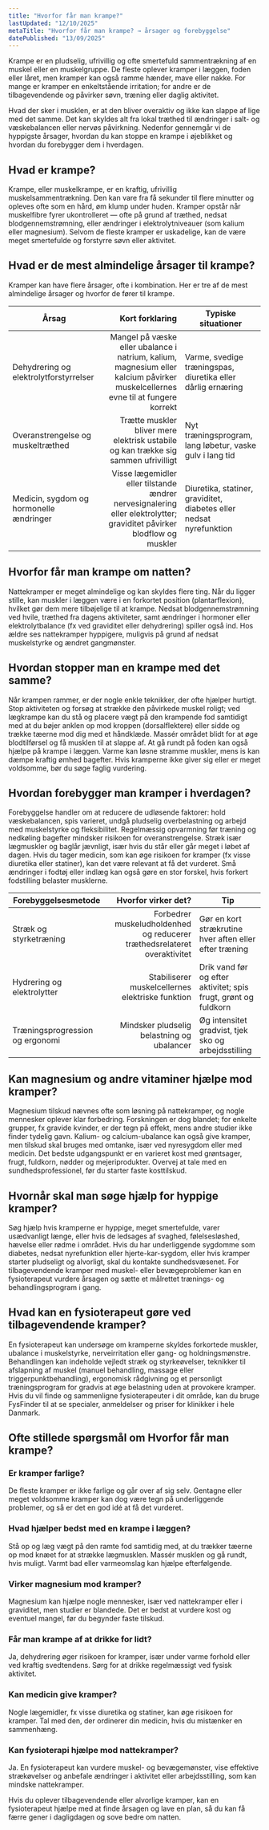 ```yaml
---
title: "Hvorfor får man krampe?"
lastUpdated: "12/10/2025"
metaTitle: "Hvorfor får man krampe? → årsager og forebyggelse"
datePublished: "13/09/2025"
---
```


Krampe er en pludselig, ufrivillig og ofte smertefuld sammentrækning af en muskel eller en muskelgruppe. De fleste oplever kramper i læggen, foden eller låret, men kramper kan også ramme hænder, mave eller nakke. For mange er kramper en enkeltstående irritation; for andre er de tilbagevendende og påvirker søvn, træning eller daglig aktivitet.

Hvad der sker i musklen, er at den bliver overaktiv og ikke kan slappe af lige med det samme. Det kan skyldes alt fra lokal træthed til ændringer i salt- og væskebalancen eller nervøs påvirkning. Nedenfor gennemgår vi de hyppigste årsager, hvordan du kan stoppe en krampe i øjeblikket og hvordan du forebygger dem i hverdagen.

## Hvad er krampe?

Krampe, eller muskelkrampe, er en kraftig, ufrivillig muskelsammentrækning. Den kan vare fra få sekunder til flere minutter og opleves ofte som en hård, øm klump under huden. Kramper opstår når muskelfibre fyrer ukontrolleret — ofte på grund af træthed, nedsat blodgennemstrømning, eller ændringer i elektrolytniveauer (som kalium eller magnesium). Selvom de fleste kramper er uskadelige, kan de være meget smertefulde og forstyrre søvn eller aktivitet.

## Hvad er de mest almindelige årsager til krampe?

Kramper kan have flere årsager, ofte i kombination. Her er tre af de mest almindelige årsager og hvorfor de fører til krampe.

| Årsag | Kort forklaring | Typiske situationer |
|---|---:|---|
| Dehydrering og elektrolytforstyrrelser | Mangel på væske eller ubalance i natrium, kalium, magnesium eller kalcium påvirker muskelcellernes evne til at fungere korrekt | Varme, svedige træningspas, diuretika eller dårlig ernæring |
| Overanstrengelse og muskeltræthed | Trætte muskler bliver mere elektrisk ustabile og kan trække sig sammen ufrivilligt | Nyt træningsprogram, lang løbetur, vaske gulv i lang tid |
| Medicin, sygdom og hormonelle ændringer | Visse lægemidler eller tilstande ændrer nervesignalering eller elektrolytter; graviditet påvirker blodflow og muskler | Diuretika, statiner, graviditet, diabetes eller nedsat nyrefunktion |

## Hvorfor får man krampe om natten?

Nattekramper er meget almindelige og kan skyldes flere ting. Når du ligger stille, kan muskler i læggen være i en forkortet position (plantarflexion), hvilket gør dem mere tilbøjelige til at krampe. Nedsat blodgennemstrømning ved hvile, træthed fra dagens aktiviteter, samt ændringer i hormoner eller elektrolytbalance (fx ved graviditet eller dehydrering) spiller også ind. Hos ældre ses nattekramper hyppigere, muligvis på grund af nedsat muskelstyrke og ændret gangmønster.

## Hvordan stopper man en krampe med det samme?

Når krampen rammer, er der nogle enkle teknikker, der ofte hjælper hurtigt. Stop aktiviteten og forsøg at strække den påvirkede muskel roligt; ved lægkrampe kan du stå og placere vægt på den krampende fod samtidigt med at du bøjer anklen op mod kroppen (dorsalflektere) eller sidde og trække tæerne mod dig med et håndklæde. Massér området blidt for at øge blodtilførsel og få musklen til at slappe af. At gå rundt på foden kan også hjælpe på krampe i læggen. Varme kan løsne stramme muskler, mens is kan dæmpe kraftig ømhed bagefter. Hvis kramperne ikke giver sig eller er meget voldsomme, bør du søge faglig vurdering.

## Hvordan forebygger man kramper i hverdagen?

Forebyggelse handler om at reducere de udløsende faktorer: hold væskebalancen, spis varieret, undgå pludselig overbelastning og arbejd med muskelstyrke og fleksibilitet. Regelmæssig opvarmning før træning og nedkøling bagefter mindsker risikoen for overanstrengelse. Stræk især lægmuskler og baglår jævnligt, især hvis du står eller går meget i løbet af dagen. Hvis du tager medicin, som kan øge risikoen for kramper (fx visse diuretika eller statiner), kan det være relevant at få det vurderet. Små ændringer i fodtøj eller indlæg kan også gøre en stor forskel, hvis forkert fodstilling belaster musklerne.

| Forebyggelsesmetode | Hvorfor virker det? | Tip |
|---|---:|---|
| Stræk og styrketræning | Forbedrer muskeludholdenhed og reducerer træthedsrelateret overaktivitet | Gør en kort strækrutine hver aften eller efter træning |
| Hydrering og elektrolytter | Stabiliserer muskelcellernes elektriske funktion | Drik vand før og efter aktivitet; spis frugt, grønt og fuldkorn |
| Træningsprogression og ergonomi | Mindsker pludselig belastning og ubalancer | Øg intensitet gradvist, tjek sko og arbejdsstilling |

## Kan magnesium og andre vitaminer hjælpe mod kramper?

Magnesium tilskud nævnes ofte som løsning på nattekramper, og nogle mennesker oplever klar forbedring. Forskningen er dog blandet; for enkelte grupper, fx gravide kvinder, er der tegn på effekt, mens andre studier ikke finder tydelig gavn. Kalium- og calcium-ubalance kan også give kramper, men tilskud skal bruges med omtanke, især ved nyresygdom eller med medicin. Det bedste udgangspunkt er en varieret kost med grøntsager, frugt, fuldkorn, nødder og mejeriprodukter. Overvej at tale med en sundhedsprofessionel, før du starter faste kosttilskud.

## Hvornår skal man søge hjælp for hyppige kramper?

Søg hjælp hvis kramperne er hyppige, meget smertefulde, varer usædvanligt længe, eller hvis de ledsages af svaghed, følelsesløshed, hævelse eller rødme i området. Hvis du har underliggende sygdomme som diabetes, nedsat nyrefunktion eller hjerte-kar-sygdom, eller hvis kramper starter pludseligt og alvorligt, skal du kontakte sundhedsvæsenet. For tilbagevendende kramper med muskel- eller bevægeproblemer kan en fysioterapeut vurdere årsagen og sætte et målrettet trænings- og behandlingsprogram i gang.

## Hvad kan en fysioterapeut gøre ved tilbagevendende kramper?

En fysioterapeut kan undersøge om kramperne skyldes forkortede muskler, ubalance i muskelstyrke, nerveirritation eller gang- og holdningsmønstre. Behandlingen kan indeholde vejledt stræk og styrkeøvelser, teknikker til afslapning af muskel (manuel behandling, massage eller triggerpunktbehandling), ergonomisk rådgivning og et personligt træningsprogram for gradvis at øge belastning uden at provokere kramper. Hvis du vil finde og sammenligne fysioterapeuter i dit område, kan du bruge FysFinder til at se specialer, anmeldelser og priser for klinikker i hele Danmark.

## Ofte stillede spørgsmål om Hvorfor får man krampe?

### Er kramper farlige?
De fleste kramper er ikke farlige og går over af sig selv. Gentagne eller meget voldsomme kramper kan dog være tegn på underliggende problemer, og så er det en god idé at få det vurderet.

### Hvad hjælper bedst med en krampe i læggen?
Stå op og læg vægt på den ramte fod samtidig med, at du trækker tæerne op mod knæet for at strække lægmusklen. Massér musklen og gå rundt, hvis muligt. Varmt bad eller varmeomslag kan hjælpe efterfølgende.

### Virker magnesium mod kramper?
Magnesium kan hjælpe nogle mennesker, især ved nattekramper eller i graviditet, men studier er blandede. Det er bedst at vurdere kost og eventuel mangel, før du begynder faste tilskud.

### Får man krampe af at drikke for lidt?
Ja, dehydrering øger risikoen for kramper, især under varme forhold eller ved kraftig svedtendens. Sørg for at drikke regelmæssigt ved fysisk aktivitet.

### Kan medicin give kramper?
Nogle lægemidler, fx visse diuretika og statiner, kan øge risikoen for kramper. Tal med den, der ordinerer din medicin, hvis du mistænker en sammenhæng.

### Kan fysioterapi hjælpe mod nattekramper?
Ja. En fysioterapeut kan vurdere muskel- og bevægemønster, vise effektive strækøvelser og anbefale ændringer i aktivitet eller arbejdsstilling, som kan mindske nattekramper.

Hvis du oplever tilbagevendende eller alvorlige kramper, kan en fysioterapeut hjælpe med at finde årsagen og lave en plan, så du kan få færre gener i dagligdagen og sove bedre om natten.
